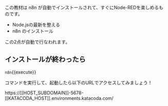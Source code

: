 この教材は n8n が自動でインストールされて、すぐにNode-REDを楽しめるものです。

* Node.jsの最新を整える
* n8n のインストール

この2点が自動で行なわれます。

## インストールが終わったら

`n8n`{{execute}}

コマンドを実行して、起動したら以下のURLでアクセスしてみましょう！

https://[[HOST_SUBDOMAIN]]-5678-[[KATACODA_HOST]].environments.katacoda.com/

